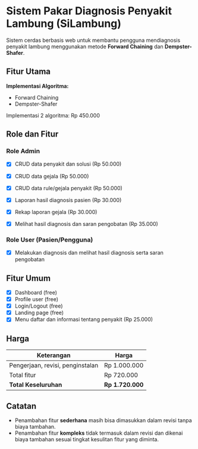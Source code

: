 # Sistem Pakar Diagnosis Penyakit Lambung (SiLambung)

Sistem cerdas berbasis web untuk membantu pengguna mendiagnosis penyakit lambung menggunakan metode **Forward Chaining** dan **Dempster-Shafer**.

## Fitur Utama

**Implementasi Algoritma:**
- Forward Chaining
- Dempster-Shafer

Implementasi 2 algoritma: Rp 450.000

## Role dan Fitur

### Role Admin
- [x] CRUD data penyakit dan solusi (Rp 50.000)
- [x] CRUD data gejala (Rp 50.000)
- [x] CRUD data rule/gejala penyakit (Rp 50.000)

- [x] Laporan hasil diagnosis pasien (Rp 30.000)
- [x] Rekap laporan gejala (Rp 30.000)
- [x] Melihat hasil diagnosis dan saran pengobatan (Rp 35.000)

### Role User (Pasien/Pengguna)
- [x] Melakukan diagnosis dan melihat hasil diagnosis serta saran pengobatan

## Fitur Umum
- [x] Dashboard (free)
- [x] Profile user (free)
- [x] Login/Logout (free)
- [x] Landing page (free)
- [x] Menu daftar dan informasi tentang penyakit (Rp 25.000)

## Harga

| Keterangan                          | Harga         |
|-------------------------------------|---------------|
| Pengerjaan, revisi, penginstalan    | Rp 1.000.000  |
| Total fitur                         | Rp   720.000  |
| **Total Keseluruhan**               | **Rp 1.720.000** |

## Catatan
- Penambahan fitur **sederhana** masih bisa dimasukkan dalam revisi tanpa biaya tambahan.
- Penambahan fitur **kompleks** tidak termasuk dalam revisi dan dikenai biaya tambahan sesuai tingkat kesulitan fitur yang diminta.
